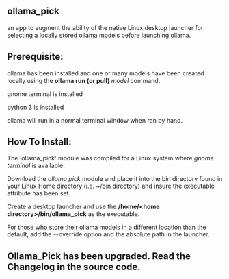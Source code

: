 ## ollama_pick
an app to augment the ability of the native Linux desktop launcher for selecting a locally stored ollama models before launching ollama.

## Prerequisite:

ollama has been installed and one or many models have been created locally using the **ollama run (or pull)** *model* command.

gnome terminal is installed

python 3 is installed

ollama will run in a normal terminal window when ran by hand.

## How To Install:

The 'ollama_pick' module was compiled for a Linux system where *gnome terminal* is available.

Download the *ollama pick* module and place it into the bin directory found in your Linux Home directory (i.e. ~/bin directory) and insure the executable attribute has been set.

Create a desktop launcher and use the **\/home/<home directory\>/bin/ollama_pick** as the executable.

For those who store their ollama models in a different location than the default, add the --override option and the absolute path in the launcher.

## Ollama_Pick has been upgraded. Read the Changelog in the source code.

